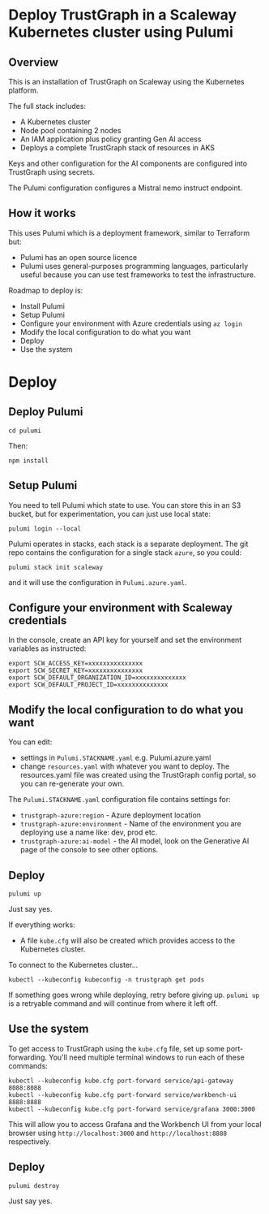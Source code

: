 
# Deploy TrustGraph in a Scaleway Kubernetes cluster using Pulumi

## Overview

This is an installation of TrustGraph on Scaleway using the Kubernetes
platform.

The full stack includes:

- A Kubernetes cluster
- Node pool containing 2 nodes
- An IAM application plus policy granting Gen AI access
- Deploys a complete TrustGraph stack of resources in AKS

Keys and other configuration for the AI components are configured into
TrustGraph using secrets.

The Pulumi configuration configures a Mistral nemo instruct endpoint.

## How it works

This uses Pulumi which is a deployment framework, similar to Terraform
but:
- Pulumi has an open source licence
- Pulumi uses general-purposes programming languages, particularly useful
  because you can use test frameworks to test the infrastructure.

Roadmap to deploy is:
- Install Pulumi
- Setup Pulumi
- Configure your environment with Azure credentials using `az login`
- Modify the local configuration to do what you want
- Deploy
- Use the system

# Deploy

## Deploy Pulumi

```
cd pulumi
```

Then:

```
npm install
```

## Setup Pulumi

You need to tell Pulumi which state to use.  You can store this in an S3
bucket, but for experimentation, you can just use local state:

```
pulumi login --local
```

Pulumi operates in stacks, each stack is a separate deployment.  The
git repo contains the configuration for a single stack `azure`, so you
could:

```
pulumi stack init scaleway
```

and it will use the configuration in `Pulumi.azure.yaml`.

## Configure your environment with Scaleway credentials

In the console, create an API key for yourself 
and set the environment variables as instructed:

```
export SCW_ACCESS_KEY=xxxxxxxxxxxxxxx
export SCW_SECRET_KEY=xxxxxxxxxxxxxxx
export SCW_DEFAULT_ORGANIZATION_ID=xxxxxxxxxxxxxx
export SCW_DEFAULT_PROJECT_ID=xxxxxxxxxxxxxx
```

## Modify the local configuration to do what you want

You can edit:
- settings in `Pulumi.STACKNAME.yaml` e.g. Pulumi.azure.yaml
- change `resources.yaml` with whatever you want to deploy.
  The resources.yaml file was created using the TrustGraph config portal,
  so you can re-generate your own.

The `Pulumi.STACKNAME.yaml` configuration file contains settings for:

- `trustgraph-azure:region` - Azure deployment location
- `trustgraph-azure:environment` - Name of the environment you are deploying
  use a name like: dev, prod etc.
- `trustgraph-azure:ai-model` - the AI model, look on the Generative AI
  page of the console to see other options.

## Deploy

```
pulumi up
```

Just say yes.

If everything works:
- A file `kube.cfg` will also be created which provides access
  to the Kubernetes cluster.

To connect to the Kubernetes cluster...

```
kubectl --kubeconfig kubeconfig -n trustgraph get pods
```

If something goes wrong while deploying, retry before giving up.
`pulumi up` is a retryable command and will continue from
where it left off.

## Use the system

To get access to TrustGraph using the `kube.cfg` file, set up some
port-forwarding.  You'll need multiple terminal windows to run each of
these commands:

```
kubectl --kubeconfig kube.cfg port-forward service/api-gateway 8088:8088
kubectl --kubeconfig kube.cfg port-forward service/workbench-ui 8888:8888
kubectl --kubeconfig kube.cfg port-forward service/grafana 3000:3000
```

This will allow you to access Grafana and the Workbench UI from your local
browser using `http://localhost:3000` and `http://localhost:8888`
respectively.


## Deploy

```
pulumi destroy
```

Just say yes.

